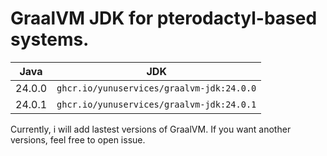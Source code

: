 # GraalVM JDK for pterodactyl-based systems.

| Java | JDK                                      |
|------|----------------------------------------	|
|  24.0.0  | `ghcr.io/yunuservices/graalvm-jdk:24.0.0` |
|  24.0.1  | `ghcr.io/yunuservices/graalvm-jdk:24.0.1` |

Currently, i will add lastest versions of GraalVM. If you want another versions, feel free to open issue.
